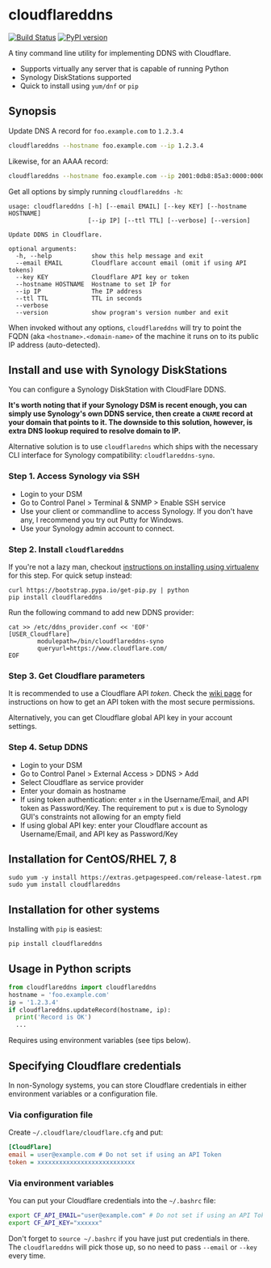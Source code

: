 # cloudflareddns 

[![Build Status](https://travis-ci.org/dvershinin/cloudflareddns.svg?branch=master)](https://travis-ci.org/dvershinin/cloudflareddns)
[![PyPI version](https://badge.fury.io/py/cloudflareddns.svg)](https://badge.fury.io/py/cloudflareddns)

A tiny command line utility for implementing DDNS with Cloudflare.

* Supports virtually any server that is capable of running Python
* Synology DiskStations supported
* Quick to install using `yum/dnf` or `pip`

## Synopsis

Update DNS A record for `foo.example.com` to `1.2.3.4`

```bash
cloudflareddns --hostname foo.example.com --ip 1.2.3.4
```

Likewise, for an AAAA record:

```bash
cloudflareddns --hostname foo.example.com --ip 2001:0db8:85a3:0000:0000:8a2e:0370:7334
```

Get all options by simply running `cloudflareddns -h`:

```
usage: cloudflareddns [-h] [--email EMAIL] [--key KEY] [--hostname HOSTNAME]
                      [--ip IP] [--ttl TTL] [--verbose] [--version]

Update DDNS in Cloudflare.

optional arguments:
  -h, --help           show this help message and exit
  --email EMAIL        Cloudflare account email (omit if using API tokens)
  --key KEY            Cloudflare API key or token
  --hostname HOSTNAME  Hostname to set IP for
  --ip IP              The IP address
  --ttl TTL            TTL in seconds
  --verbose
  --version            show program's version number and exit
```

When invoked without any options, `cloudflareddns` will try to point the
FQDN (aka `<hostname>.<domain-name>` of the machine it runs on to its public IP address (auto-detected).

## Install and use with Synology DiskStations

You can configure a Synology DiskStation with CloudFlare DDNS.

**It's worth noting that if your Synology DSM is recent enough, you can simply use Synology's own DDNS service, then create a `CNAME` record at your domain that points to it. The downside to this solution, however, is extra DNS lookup required to resolve domain to IP.**

Alternative solution is to use `cloudflaredns` which ships with the necessary CLI interface for Synology compatibility: `cloudflareddns-syno`.
    
### Step 1. Access Synology via SSH

* Login to your DSM
* Go to Control Panel > Terminal & SNMP > Enable SSH service
* Use your client or commandline to access Synology. If you don't have any, I recommend you try out Putty for Windows.
* Use your Synology admin account to connect.

### Step 2. Install `cloudflareddns`

If you're not a lazy man, checkout [instructions on installing using virtualenv](SAFE-INSTALL.md) for this step.
For quick setup instead:

    curl https://bootstrap.pypa.io/get-pip.py | python
    pip install cloudflareddns

Run the following command to add new DDNS provider:

```
cat >> /etc/ddns_provider.conf << 'EOF'
[USER_Cloudflare]
        modulepath=/bin/cloudflareddns-syno
        queryurl=https://www.cloudflare.com/
EOF
```

### Step 3. Get Cloudflare parameters

It is recommended to use a Cloudflare API *token*.
Check the [wiki page](https://github.com/dvershinin/cloudflareddns/wiki/Token-Authentication) 
for instructions on how to get an API token with the most secure permissions.

Alternatively, you can get Cloudflare global API key in your account settings.

### Step 4. Setup DDNS

* Login to your DSM
* Go to Control Panel > External Access > DDNS > Add
* Select Cloudflare as service provider
* Enter your domain as hostname
* If using token authentication: enter `x` in the Username/Email, and API token as Password/Key.
The requirement to put `x` is due to Synology GUI's constraints not allowing for an empty field   
* If using global API key: enter your Cloudflare account as Username/Email, and API key as Password/Key

## Installation for CentOS/RHEL 7, 8

    sudo yum -y install https://extras.getpagespeed.com/release-latest.rpm
    sudo yum install cloudflareddns
    
## Installation for other systems

Installing with `pip` is easiest:

    pip install cloudflareddns

## Usage in Python scripts

```python
from cloudflareddns import cloudflareddns
hostname = 'foo.example.com'
ip = '1.2.3.4'
if cloudflareddns.updateRecord(hostname, ip):
  print('Record is OK')
  ...
```

Requires using environment variables (see tips below).

## Specifying Cloudflare credentials

In non-Synology systems, you can store Cloudflare credentials in either environment 
variables or a configuration file.

### Via configuration file

Create `~/.cloudflare/cloudflare.cfg` and put:

```ini
[CloudFlare]
email = user@example.com # Do not set if using an API Token
token = xxxxxxxxxxxxxxxxxxxxxxxxxxx
```

### Via environment variables

You can put your Cloudflare credentials into the `~/.bashrc` file:

```bash
export CF_API_EMAIL="user@example.com" # Do not set if using an API Token
export CF_API_KEY="xxxxxx"
```

Don't forget to `source ~/.bashrc` if you have just put credentials in there.
The `cloudflareddns` will pick those up, so no need to pass `--email` or `--key` every time.